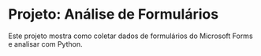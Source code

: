 # Projeto: Análise de Formulários

Este projeto mostra como coletar dados de formulários do Microsoft Forms e analisar com Python.

